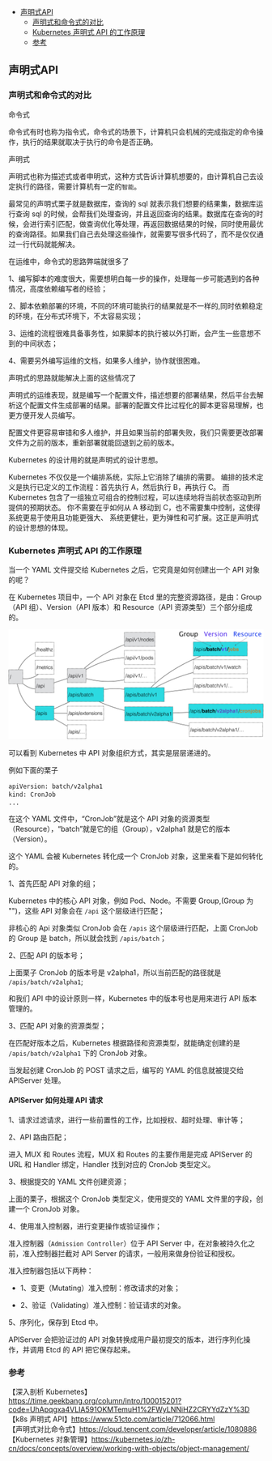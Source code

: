 <!-- START doctoc generated TOC please keep comment here to allow auto update -->
<!-- DON'T EDIT THIS SECTION, INSTEAD RE-RUN doctoc TO UPDATE -->

- [声明式API](#%E5%A3%B0%E6%98%8E%E5%BC%8Fapi)
  - [声明式和命令式的对比](#%E5%A3%B0%E6%98%8E%E5%BC%8F%E5%92%8C%E5%91%BD%E4%BB%A4%E5%BC%8F%E7%9A%84%E5%AF%B9%E6%AF%94)
  - [Kubernetes 声明式 API 的工作原理](#kubernetes-%E5%A3%B0%E6%98%8E%E5%BC%8F-api-%E7%9A%84%E5%B7%A5%E4%BD%9C%E5%8E%9F%E7%90%86)
  - [参考](#%E5%8F%82%E8%80%83)

<!-- END doctoc generated TOC please keep comment here to allow auto update -->

## 声明式API

### 声明式和命令式的对比

命令式  

命令式有时也称为指令式，命令式的场景下，计算机只会机械的完成指定的命令操作，执行的结果就取决于执行的命令是否正确。    

声明式  

声明式也称为描述式或者申明式，这种方式告诉计算机想要的，由计算机自己去设定执行的路径，需要计算机有一定的`智能`。    

最常见的声明式栗子就是数据库，查询的 sql 就表示我们想要的结果集，数据库运行查询 sql 的时候，会帮我们处理查询，并且返回查询的结果。数据库在查询的时候，会进行索引匹配，做查询优化等处理，再返回数据结果的时候，同时使用最优的查询路径。如果我们自己去处理这些操作，就需要写很多代码了，而不是仅仅通过一行代码就能解决。    

在运维中，命令式的思路弊端就很多了  

1、编写脚本的难度很大，需要想明白每一步的操作，处理每一步可能遇到的各种情况，高度依赖编写者的经验；  

2、脚本依赖部署的环境，不同的环境可能执行的结果就是不一样的,同时依赖稳定的环境，在分布式环境下，不太容易实现；     

3、运维的流程很难具备事务性，如果脚本的执行被以外打断，会产生一些意想不到的中间状态；  

4、需要另外编写运维的文档，如果多人维护，协作就很困难。   

声明式的思路就能解决上面的这些情况了  

声明式的运维表现，就是编写一个配置文件，描述想要的部署结果，然后平台去解析这个配置文件生成部署的结果。部署的配置文件比过程化的脚本更容易理解，也更方便开发人员编写。   

配置文件更容易审错和多人维护，并且如果当前的部署失败，我们只需要更改部署文件为之前的版本，重新部署就能回退到之前的版本。   

Kubernetes 的设计用的就是声明式的设计思想。  

Kubernetes 不仅仅是一个编排系统，实际上它消除了编排的需要。 编排的技术定义是执行已定义的工作流程：首先执行 A，然后执行 B，再执行 C。 而 Kubernetes 包含了一组独立可组合的控制过程，可以连续地将当前状态驱动到所提供的预期状态。 你不需要在乎如何从 A 移动到 C，也不需要集中控制，这使得系统更易于使用且功能更强大、 系统更健壮，更为弹性和可扩展。这正是声明式的设计思想的体现。  

###  Kubernetes 声明式 API 的工作原理

当一个 YAML 文件提交给 Kubernetes 之后，它究竟是如何创建出一个 API 对象的呢？  

在 Kubernetes 项目中，一个 API 对象在 Etcd 里的完整资源路径，是由：Group（API 组）、Version（API 版本）和 Resource（API 资源类型）三个部分组成的。   

<img src="/img/k8s/k8s-api.webp"  alt="k8s" />    

可以看到 Kubernetes 中 API 对象组织方式，其实是层层递进的。   

例如下面的栗子  

```
apiVersion: batch/v2alpha1
kind: CronJob
...
```

在这个 YAML 文件中，“CronJob”就是这个 API 对象的资源类型（Resource），“batch”就是它的组（Group），v2alpha1 就是它的版本（Version）。   

这个 YAML 会被 Kubernetes 转化成一个 CronJob 对象，这里来看下是如何转化的。  

1、首先匹配 API 对象的组；  

Kubernetes 中的核心 API 对象，例如 Pod、Node。不需要 Group,(Group 为 "")，这些 API 对象会在 `/api` 这个层级进行匹配；  

非核心的 Api 对象类似 CronJob 会在 `/apis` 这个层级进行匹配，上面 CronJob 的 Group 是 batch，所以就会找到 `/apis/batch`；   

2、匹配 API 的版本号；  

上面栗子 CronJob 的版本号是 v2alpha1，所以当前匹配的路径就是 `/apis/batch/v2alpha1`;   

和我们 API 中的设计原则一样，Kubernetes 中的版本号也是用来进行 API 版本管理的。   

3、匹配 API 对象的资源类型；   

在匹配好版本之后，Kubernetes 根据路径和资源类型，就能确定创建的是 `/apis/batch/v2alpha1` 下的 CronJob 对象。    

当发起创建 CronJob 的 POST 请求之后，编写的 YAML 的信息就被提交给 APIServer 处理。   

#### APIServer 如何处理 API 请求    

1、请求过滤请求，进行一些前置性的工作，比如授权、超时处理、审计等；  

2、API 路由匹配；  

进入 MUX 和 Routes 流程，MUX 和 Routes 的主要作用是完成 APIServer 的 URL 和 Handler 绑定，Handler 找到对应的 CronJob 类型定义。  

3、根据提交的 YAML 文件创建资源；   

上面的栗子，根据这个 CronJob 类型定义，使用提交的 YAML 文件里的字段，创建一个 CronJob 对象。   

4、使用准入控制器，进行变更操作或验证操作；    

准入控制器（`Admission Controller`）位于 API Server 中，在对象被持久化之前，准入控制器拦截对 API Server 的请求，一般用来做身份验证和授权。  

准入控制器包括以下两种：  

- 1、变更（Mutating）准入控制：修改请求的对象；  

- 2、验证（Validating）准入控制：验证请求的对象。    

5、序列化，保存到 Etcd 中。  

APIServer 会把验证过的 API 对象转换成用户最初提交的版本，进行序列化操作，并调用 Etcd 的 API 把它保存起来。  

### 参考

【深入剖析 Kubernetes】https://time.geekbang.org/column/intro/100015201?code=UhApqgxa4VLIA591OKMTemuH1%2FWyLNNiHZ2CRYYdZzY%3D  
【k8s 声明式 API】https://www.51cto.com/article/712066.html     
【声明式对比命令式】https://cloud.tencent.com/developer/article/1080886  
【Kubernetes 对象管理】https://kubernetes.io/zh-cn/docs/concepts/overview/working-with-objects/object-management/  





